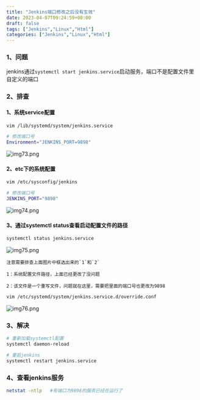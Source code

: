 ```yaml
---
title: "Jenkins端口修改之后没有生效"
date: 2023-04-07T09:24:59+08:00
draft: false
tags: ["Jenkins","Linux","Html"]
categories: ["Jenkins","Linux","Html"]
---
```


### 1、问题

jenkins通过`systemctl start jenkins.service`启动服务，端口不是配置文件里自定义的端口



### 2、排查
#### 1、系统service配置
```bash
vim /lib/systemd/system/jenkins.service

# 修改端口号
Environment="JENKINS_PORT=9898"
```
![img73.png](/img/img73.png)


#### 2、etc下的系统配置
```bash
vim /etc/sysconfig/jenkins

# 修改端口号
JENKINS_PORT="9898"
```
![img74.png](/img/img74.png)

#### 3、通过systemctl status查看启动配置文件的路径
```bash
systemctl status jenkins.service
```
![img75.png](/img/img75.png)

```text
注意需要排查上面图片中框选出来的`1`和`2`

1：系统配置文件路径，上面已经更改了没问题

2：该文件是一个重写文件，问题就在这里，需要把里面的端口号也更改为9898
```

```bash
vim /etc/systemd/system/jenkins.service.d/override.conf
```
![img76.png](/img/img76.png)


### 3、解决
```bash
# 重新加载systemctl配置
systemctl daemon-reload

# 重启jenkins
systemctl restart jenkins.service
```


### 4、查看jenkins服务
```bash
netstat -ntlp   #有端口为9898的服务已经在运行了
```